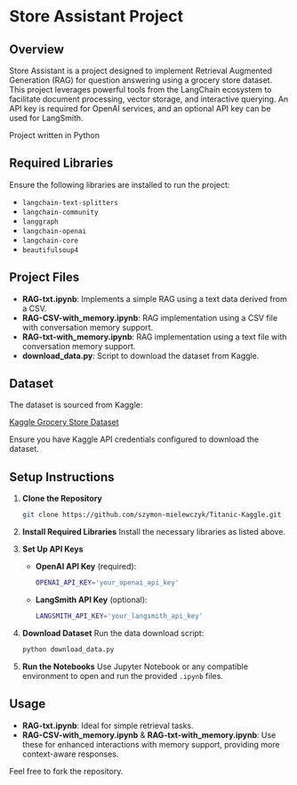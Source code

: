 # Store Assistant Project

## Overview
Store Assistant is a project designed to implement Retrieval Augmented Generation (RAG) for question answering using a grocery store dataset. This project leverages powerful tools from the LangChain ecosystem to facilitate document processing, vector storage, and interactive querying. An API key is required for OpenAI services, and an optional API key can be used for LangSmith. 

Project written in Python

## Required Libraries
Ensure the following libraries are installed to run the project:

- `langchain-text-splitters`
- `langchain-community`
- `langgraph`
- `langchain-openai`
- `langchain-core`
- `beautifulsoup4`


## Project Files

- **RAG-txt.ipynb**: Implements a simple RAG using a text data derived from a CSV.
- **RAG-CSV-with_memory.ipynb**: RAG implementation using a CSV file with conversation memory support.
- **RAG-txt-with_memory.ipynb**: RAG implementation using a text file with conversation memory support.
- **download_data.py**: Script to download the dataset from Kaggle.

## Dataset
The dataset is sourced from Kaggle:

[Kaggle Grocery Store Dataset](https://www.kaggle.com/datasets/bhavikjikadara/grocery-store-dataset/data)

Ensure you have Kaggle API credentials configured to download the dataset.

## Setup Instructions

1. **Clone the Repository**
   ```bash
   git clone https://github.com/szymon-mielewczyk/Titanic-Kaggle.git
   ```

2. **Install Required Libraries**
   Install the necessary libraries as listed above.

3. **Set Up API Keys**
   - **OpenAI API Key** (required):
     ```bash
     OPENAI_API_KEY='your_openai_api_key'
     ```
   - **LangSmith API Key** (optional):
     ```bash
     LANGSMITH_API_KEY='your_langsmith_api_key'
     ```

4. **Download Dataset**
   Run the data download script:
   ```bash
   python download_data.py
   ```

5. **Run the Notebooks**
   Use Jupyter Notebook or any compatible environment to open and run the provided `.ipynb` files.

## Usage

- **RAG-txt.ipynb**: Ideal for simple retrieval tasks.
- **RAG-CSV-with_memory.ipynb** & **RAG-txt-with_memory.ipynb**: Use these for enhanced interactions with memory support, providing more context-aware responses.



Feel free to fork the repository.
